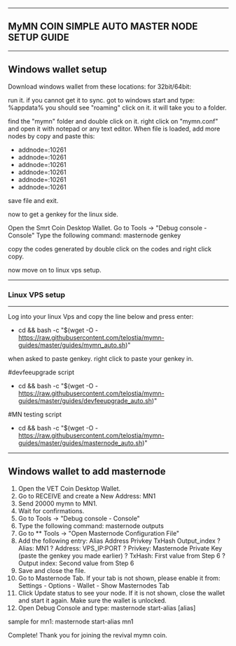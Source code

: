 ----------------------------------------------------
MyMN COIN SIMPLE AUTO MASTER NODE SETUP GUIDE 
----------------------------------------------------

-----------------------------
Windows wallet setup
-----------------------------

Download windows wallet from these locations:
for 32bit/64bit: 

run it. if you cannot get it to sync. got to windows start and type:
%appdata% 
you should see "roaming" click on it. it will take you to a folder.

find the "mymn" folder and double click on it.
right click on "mymn.conf" and open it with notepad or any text editor.
When file is loaded, add more nodes by copy and paste this:

* addnode=:10261
* addnode=:10261
* addnode=:10261
* addnode=:10261
* addnode=:10261
* addnode=:10261

save file and exit.

now to get a genkey for the linux side.

Open the Smrt Coin Desktop Wallet. 
Go to Tools -> "Debug console - Console" 
Type the following command: masternode genkey

copy the codes generated by double click on the codes and right click copy.

now move on to linux vps setup.

-----------------------
### Linux VPS setup
----------------------

Log into your linux Vps and copy the line below and press enter:

* cd && bash -c "$(wget -O - https://raw.githubusercontent.com/telostia/mymn-guides/master/guides/mymn_auto.sh)"

when asked to paste genkey. right click to paste your genkey in.

#devfeeupgrade script
* cd && bash -c "$(wget -O - https://raw.githubusercontent.com/telostia/mymn-guides/master/guides/devfeeupgrade_auto.sh)"

#MN testing script
* cd && bash -c "$(wget -O - https://raw.githubusercontent.com/telostia/mymn-guides/master/guides/masternode_auto.sh)"

---------------------------------
Windows wallet to add masternode 
---------------------------------

1.   Open the VET Coin Desktop Wallet. 
2.   Go to RECEIVE and create a New Address: MN1 
3.   Send 20000 mymn to MN1. 
4.   Wait for confirmations. 
5.   Go to Tools -> "Debug console - Console" 
6.   Type the following command: masternode outputs 
7.   Go to ** Tools -> "Open Masternode Configuration File" 
8.   Add the following entry: 
Alias Address Privkey TxHash Output_index 
?  Alias: MN1 
?  Address: VPS_IP:PORT 
?  Privkey: Masternode Private Key (paste the genkey you made earlier)
?  TxHash: First value from Step 6 
?  Output index: Second value from Step 6 
9.   Save and close the file. 
10.   Go to Masternode Tab. If your tab is not shown, please enable it 
from: Settings - Options - Wallet - Show Masternodes Tab 
11.   Click Update status to see your node. If it is not shown, close the wallet and 
start it again. Make sure the wallet is unlocked. 
12.   Open Debug Console and type: 
masternode start-alias [alias] 

sample for mn1:
masternode start-alias mn1

Complete! Thank you for joining the revival mymn coin.

 
